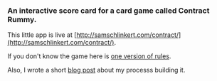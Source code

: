 ### An interactive score card for a card game called Contract Rummy.  

This little app is live at [http://samschlinkert.com/contract/](http://samschlinkert.com/contract/).

If you don't know the game here is [one version of rules](http://www.pagat.com/rummy/ctrummy.html). 

Also, I wrote a short [blog post](http://sts10.github.io/blog/2014/05/21/interactive-score-card/) about my processs building it. 